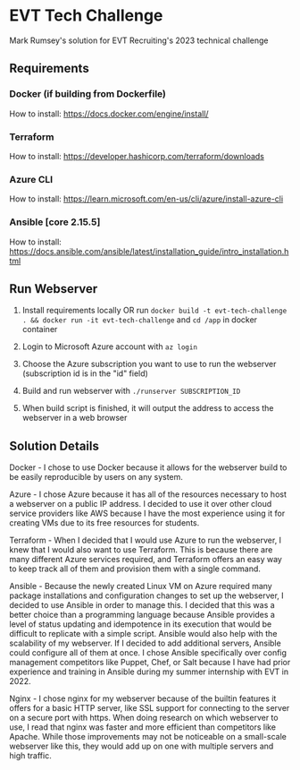 # EVT Tech Challenge
Mark Rumsey's solution for EVT Recruiting's 2023 technical challenge

## Requirements

### Docker (if building from Dockerfile)

How to install: https://docs.docker.com/engine/install/

### Terraform

How to install: https://developer.hashicorp.com/terraform/downloads

### Azure CLI

How to install: https://learn.microsoft.com/en-us/cli/azure/install-azure-cli

### Ansible [core 2.15.5]

How to install: https://docs.ansible.com/ansible/latest/installation_guide/intro_installation.html

## Run Webserver

1. Install requirements locally OR run ```docker build -t evt-tech-challenge . && docker run -it evt-tech-challenge``` and ```cd /app``` in docker container

2. Login to Microsoft Azure account with ```az login```

3. Choose the Azure subscription you want to use to run the webserver (subscription id is in the "id" field)

4. Build and run webserver with ```./runserver SUBSCRIPTION_ID```

5. When build script is finished, it will output the address to access the webserver in a web browser

## Solution Details

Docker - I chose to use Docker because it allows for the webserver build to be easily reproducible by users on any system.

Azure - I chose Azure because it has all of the resources necessary to host a webserver on a public IP address. I decided to use it over other cloud service providers like AWS because I have the most experience using it for creating VMs due to its free resources for students.

Terraform - When I decided that I would use Azure to run the webserver, I knew that I would also want to use Terraform. This is because there are many different Azure services required, and Terraform offers an easy way to keep track all of them and provision them with a single command.

Ansible - Because the newly created Linux VM on Azure required many package installations and configuration changes to set up the webserver, I decided to use Ansible in order to manage this. I decided that this was a better choice than a programming language because Ansible provides a level of status updating and idempotence in its execution that would be difficult to replicate with a simple script. Ansible would also help with the scalability of my webserver. If I decided to add additional servers, Ansible could configure all of them at once. I chose Ansible specifically over config management competitors like Puppet, Chef, or Salt because I have had prior experience and training in Ansible during my summer internship with EVT in 2022.

Nginx - I chose nginx for my webserver because of the builtin features it offers for a basic HTTP server, like SSL support for connecting to the server on a secure port with https. When doing research on which webserver to use, I read that nginx was faster and more efficient than competitors like Apache. While those improvements may not be noticeable on a small-scale webserver like this, they would add up on one with multiple servers and high traffic.
